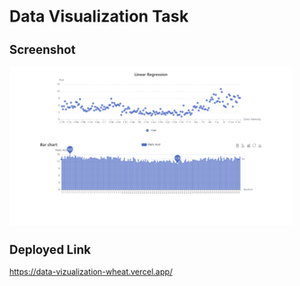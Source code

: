 # Data Visualization Task

## Screenshot

![screenshot](<./screenshot/Screenshot%20(378).png>)

## Deployed Link

https://data-vizualization-wheat.vercel.app/

